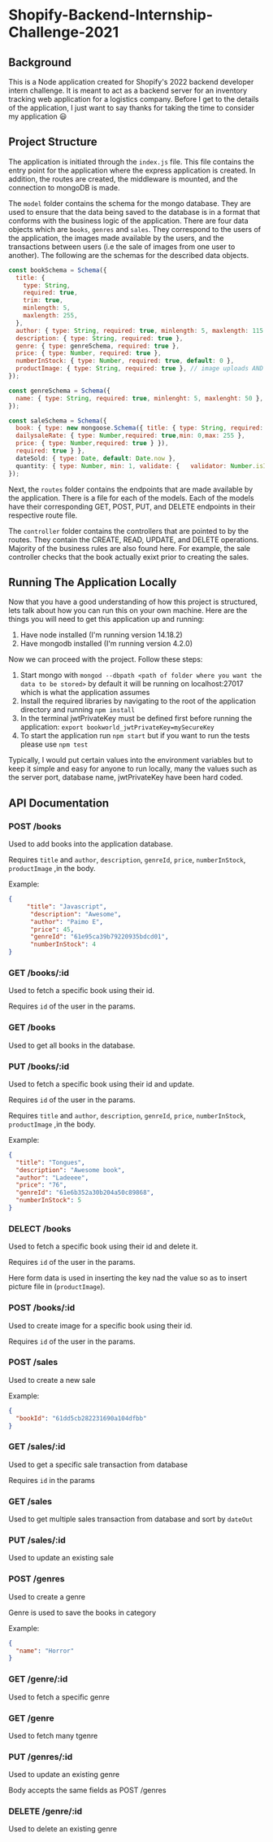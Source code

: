 # Shopify-Backend-Internship-Challenge-2021

## Background

This is a Node application created for Shopify's 2022 backend developer intern challenge. It is meant to act as a backend server for an inventory tracking web application for a logistics company.
Before I get to the details of the application, I just want to say thanks for taking the time to consider my application :smiley:

## Project Structure

The application is initiated through the `index.js` file. This file contains the entry point for the application where the express application is created. In
addition, the routes are created, the middleware is mounted, and the connection to mongoDB is made.

The `model` folder contains the schema for the mongo database. They are used to ensure that the data being saved to the database is in a format that
conforms with the business logic of the application. There are four data objects which are `books`, `genres` and `sales`. They correspond to the
users of the application, the images made available by the users, and the transactions between users (i.e the sale of images from one user to another). The
following are the schemas for the described data objects.

```javascript
const bookSchema = Schema({
  title: {
    type: String,
    required: true,
    trim: true,
    minlength: 5,
    maxlength: 255,
  },
  author: { type: String, required: true, minlength: 5, maxlength: 115 },
  description: { type: String, required: true },
  genre: { type: genreSchema, required: true },
  price: { type: Number, required: true },
  numberInStock: { type: Number, required: true, default: 0 },
  productImage: { type: String, required: true }, // image uploads AND storing image
});
```

```javascript
const genreSchema = Schema({
  name: { type: String, required: true, minlenght: 5, maxlenght: 50 },
});
```

```javascript
const saleSchema = Schema({
  book: { type: new mongoose.Schema({ title: { type: String, required: true, trim: true,minlength: 5,maxlength: 255 },
  dailysaleRate: { type: Number,required: true,min: 0,max: 255 },
  price: { type: Number,required: true } }),
  required: true } },
  dateSold: { type: Date, default: Date.now },
  quantity: { type: Number, min: 1, validate: {   validator: Number.isInteger,   message: "quantity must be an integer", },
});
```

Next, the `routes` folder contains the endpoints that are made available by the application. There is a file for each of the models. Each of the models have their corresponding GET, POST, PUT, and DELETE endpoints in their
respective route file.

The `controller` folder contains the controllers that are pointed to by the routes. They contain the CREATE, READ, UPDATE, and DELETE operations. Majority of the
business rules are also found here. For example, the sale controller checks that the book actually exixt prior to creating
the sales.

## Running The Application Locally

Now that you have a good understanding of how this project is structured, lets talk about how you can run this on your own machine. Here are the things you will
need to get this application up and running:

1. Have node installed (I'm running version 14.18.2)
2. Have mongodb installed (I'm running version 4.2.0)

Now we can proceed with the project. Follow these steps:

1. Start mongo with `mongod --dbpath <path of folder where you want the data to be stored>` by default it will be running on localhost:27017 which is what the
   application assumes
2. Install the required libraries by navigating to the root of the application directory and running `npm install`
3. In the terminal jwtPrivateKey must be defined first before running the application: `export bookworld_jwtPrivateKey=mySecureKey`
4. To start the application run `npm start` but if you want to run the tests please use `npm test`

Typically, I would put certain values into the environment variables but to keep it simple and easy for anyone to run locally, many the values such as the server
port, database name, jwtPrivateKey have been hard coded.

## API Documentation

### POST /books

Used to add books into the application database.

Requires `title` and `author`, `description`, `genreId`, `price`, `numberInStock`, `productImage` ,in the body.

Example:

```json
{
     "title": "Javascript",
      "description": "Awesome",
      "author": "Paimo E",
      "price": 45,
      "genreId": "61e95ca39b79220935bdcd01",
      "numberInStock": 4
}
```

### GET /books/:id

Used to fetch a specific book using their id.

Requires `id` of the user in the params.


### GET /books

Used to get all books in the database.


### PUT /books/:id

Used to fetch a specific book using their id and update.

Requires `id` of the user in the params.

Requires `title` and `author`, `description`, `genreId`, `price`, `numberInStock`, `productImage` ,in the body.

Example:

```json
{
  "title": "Tongues",
  "description": "Awesome book",
  "author": "Ladeeee",
  "price": "76",
  "genreId": "61e6b352a30b204a50c89868",
  "numberInStock": 5
}
```

### DELECT /books

Used to fetch a specific book using their id and delete it.

Requires `id` of the user in the params.

Here form data is used in inserting the key nad the value so as to insert picture file in (`productImage`).

### POST /books/:id

Used to create image for a specific book using their id.

Requires `id` of the user in the params.

### POST /sales

Used to create a new sale

Example:

```json
{
  "bookId": "61dd5cb282231690a104dfbb"
}
```

### GET /sales/:id

Used to get a specific sale transaction from database

Requires `id` in the params

### GET /sales

Used to get multiple sales transaction from database and sort by `dateOut`

### PUT /sales/:id

Used to update an existing sale

### POST /genres

Used to create a genre

Genre is used to save the books in category

Example:

```json
{
  "name": "Horror"
}
```

### GET /genre/:id

Used to fetch a specific genre

### GET /genre

Used to fetch many tgenre

### PUT /genres/:id

Used to update an existing genre

Body accepts the same fields as POST /genres

### DELETE /genre/:id

Used to delete an existing genre

